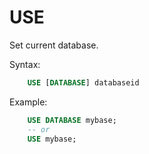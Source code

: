 # USE

Set current database.

Syntax:
```sql
    USE [DATABASE] databaseid
```

Example:
```sql
    USE DATABASE mybase;
    -- or
    USE mybase;
```

